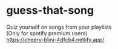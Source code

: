 # guess-that-song
Quiz yourself on songs from your playlists
<br>
(Only for spotify premium users)
<br>
https://cheery-blini-4dfcb4.netlify.app/
